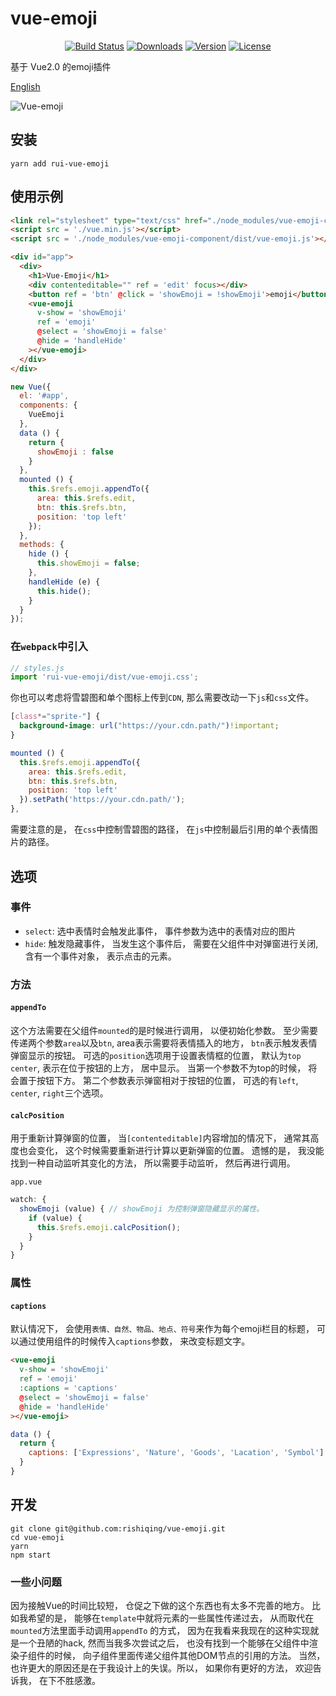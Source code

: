 # vue-emoji

<p align="center">
  <a href="https://travis-ci.org/rishiqing/rishiqing-deploy/builds"><img src="https://img.shields.io/travis/rishiqing/vue-emoji.svg" alt="Build Status"></a>
  <a href="https://www.npmjs.com/package/rui-vue-emoji"><img src="https://img.shields.io/npm/dt/rui-vue-emoji.svg" alt="Downloads"></a>
  <a href="https://www.npmjs.com/package/rui-vue-emoji"><img src="https://img.shields.io/npm/v/rui-vue-emoji.svg" alt="Version"></a>
  <a href="https://www.npmjs.com/package/rui-vue-emoji"><img src="https://img.shields.io/npm/l/rui-vue-emoji.svg" alt="License"></a>
  <br>
</p>

基于 Vue2.0 的emoji插件

[English](./README-EN.MD)

![Vue-emoji](https://camo.githubusercontent.com/a63545c2d6c885e1b8486fe27a4a3582404f1a7a/687474703a2f2f6f6d776b6a316739392e626b742e636c6f7564646e2e636f6d2f5675652d656d6f6a692e676966)

## 安装
```
yarn add rui-vue-emoji
```

## 使用示例
```html
<link rel="stylesheet" type="text/css" href="./node_modules/vue-emoji-component/dist/vue-emoji.css">
<script src = './vue.min.js'></script>
<script src = './node_modules/vue-emoji-component/dist/vue-emoji.js'></script>
```
```html
<div id="app">
  <div>
    <h1>Vue-Emoji</h1>
    <div contenteditable="" ref = 'edit' focus></div>
    <button ref = 'btn' @click = 'showEmoji = !showEmoji'>emoji</button>
    <vue-emoji
      v-show = 'showEmoji'
      ref = 'emoji'
      @select = 'showEmoji = false'
      @hide = 'handleHide'
    ></vue-emoji>
  </div>
</div>
```

```js
new Vue({
  el: '#app',
  components: {
    VueEmoji
  },
  data () {
    return {
      showEmoji : false
    }
  },
  mounted () {
    this.$refs.emoji.appendTo({
      area: this.$refs.edit,
      btn: this.$refs.btn,
      position: 'top left'
    });
  },
  methods: {
    hide () {
      this.showEmoji = false;
    },
    handleHide (e) {
      this.hide();
    }
  }
});
```
### 在`webpack`中引入

```js
// styles.js
import 'rui-vue-emoji/dist/vue-emoji.css';
```
你也可以考虑将雪碧图和单个图标上传到`CDN`, 那么需要改动一下`js`和`css`文件。

```css
[class*="sprite-"] {
  background-image: url("https://your.cdn.path/")!important;
}
```
```js
mounted () {
  this.$refs.emoji.appendTo({
    area: this.$refs.edit,
    btn: this.$refs.btn,
    position: 'top left'
  }).setPath('https://your.cdn.path/');
},
```
需要注意的是， 在`css`中控制雪碧图的路径， 在`js`中控制最后引用的单个表情图片的路径。


## 选项

### 事件
* `select`: 选中表情时会触发此事件， 事件参数为选中的表情对应的图片
* `hide`: 触发隐藏事件， 当发生这个事件后， 需要在父组件中对弹窗进行关闭, 含有一个事件对象， 表示点击的元素。

### 方法

#### `appendTo`
这个方法需要在父组件`mounted`的是时候进行调用， 以便初始化参数。
至少需要传递两个参数`area`以及`btn`, area表示需要将表情插入的地方， `btn`表示触发表情弹窗显示的按钮。
可选的`position`选项用于设置表情框的位置， 默认为`top center`, 表示在位于按钮的上方， 居中显示。 当第一个参数不为top的时候， 将会置于按钮下方。 第二个参数表示弹窗相对于按钮的位置， 可选的有`left`, `center`, `right`三个选项。

#### `calcPosition`
用于重新计算弹窗的位置， 当`[contenteditable]`内容增加的情况下， 通常其高度也会变化， 这个时候需要重新进行计算以更新弹窗的位置。 遗憾的是， 我没能找到一种自动监听其变化的方法， 所以需要手动监听， 然后再进行调用。

`app.vue`
```js
watch: {
  showEmoji (value) { // showEmoji 为控制弹窗隐藏显示的属性。
    if (value) {
      this.$refs.emoji.calcPosition();
    }
  }
}
```

### 属性

#### `captions`
默认情况下， 会使用`表情、自然、物品、地点、符号`来作为每个emoji栏目的标题， 可以通过使用组件的时候传入`captions`参数， 来改变标题文字。
```html
<vue-emoji
  v-show = 'showEmoji'
  ref = 'emoji'
  :captions = 'captions'
  @select = 'showEmoji = false'
  @hide = 'handleHide'
></vue-emoji>
```
```js
data () {
  return {
    captions: ['Expressions', 'Nature', 'Goods', 'Lacation', 'Symbol']
  }
}
```


## 开发
```
git clone git@github.com:rishiqing/vue-emoji.git
cd vue-emoji
yarn
npm start
```
### 一些小问题
因为接触Vue的时间比较短， 仓促之下做的这个东西也有太多不完善的地方。 比如我希望的是， 能够在`template`中就将元素的一些属性传递过去， 从而取代在`mounted`方法里面手动调用`appendTo`
的方式， 因为在我看来我现在的这种实现就是一个丑陋的hack, 然而当我多次尝试之后， 也没有找到一个能够在父组件中渲染子组件的时候， 向子组件里面传递父组件其他DOM节点的引用的方法。
当然， 也许更大的原因还是在于我设计上的失误。所以， 如果你有更好的方法， 欢迎告诉我， 在下不胜感激。
